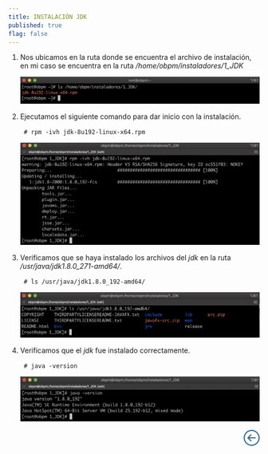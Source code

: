 ```yaml
---
title: INSTALACIÓN JDK
published: true
flag: false 
---
```


1. Nos ubicamos en la ruta donde se encuentra el archivo de instalación, en mi caso se encuentra en la ruta */home/obpm/instaladores/1_JDK* 

    ![jdk_1](../assets/obpm/centos/jdk/jdk_1.png)

2. Ejecutamos el siguiente comando para dar inicio con la instalación.

        # rpm -ivh jdk-8u192-linux-x64.rpm

    ![jdk_2](../assets/obpm/centos/jdk/jdk_2.png)

3. Verificamos que se haya instalado los archivos del *jdk* en la ruta */usr/java/jdk1.8.0_271-amd64/*.

        # ls /usr/java/jdk1.8.0_192-amd64/

    ![jdk_3](../assets/obpm/centos/jdk/jdk_3.png)

4. Verificamos que el *jdk* fue instalado correctamente.

        # java -version

    ![jdk_4](../assets/obpm/centos/jdk/jdk_4.png)

<div align="right">
    <a href="obpm-centos-install">
        <img src="../assets/icons/boton-back.png" title="Instalación OBPM Centos"  />
    </a>
</div>